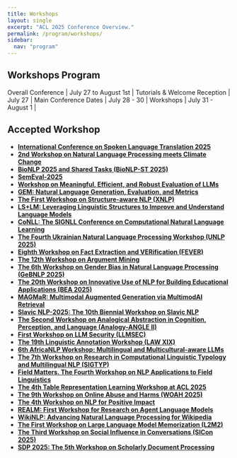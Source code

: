 ```yaml
---
title: Workshops
layout: single
excerpt: "ACL 2025 Conference Overview."
permalink: /program/workshops/
sidebar:
  nav: "program"
---
```


## Workshops Program

Overall Conference | July 27 to August 1st |
Tutorials & Welcome Reception | July 27 |
Main Conference Dates | July 28 - 30 |
Workshops | July 31 - August 1 |

## Accepted Workshop

- [**International Conference on Spoken Language Translation 2025**](https://iwslt.org/)
- [**2nd Workshop on Natural Language Processing meets Climate Change**](https://nlp4climate.github.io/)
- [**BioNLP 2025 and Shared Tasks (BioNLP-ST 2025)**](https://aclweb.org/aclwiki/BioNLP_Workshop)
- [**SemEval-2025**](https://semeval.github.io/SemEval2025/)
- [**Workshop on Meaningful, Efficient, and Robust Evaluation of LLMs**]()
- [**GEM: Natural Language Generation, Evaluation, and Metrics**]()
- [**The First Workshop on Structure-aware NLP (XNLP)**]()
- [**LS+LM: Leveraging Linguistic Structures to Improve and Understand Language Models**](https://xllms.github.io/")
- [**CoNLL: The SIGNLL Conference on Computational Natural Language Learning**](https://conll.org/)
- [**The Fourth Ukrainian Natural Language Processing Workshop (UNLP 2025)**](https://unlp.org.ua/)
- [**Eighth Workshop on Fact Extraction and VERification (FEVER)**](https://fever.ai/)
- [**The 12th Workshop on Argument Mining**](https://argmining-org.github.io/)
- [**The 6th Workshop on Gender Bias in Natural Language Processing (GeBNLP 2025)**](https://gebnlp-workshop.github.io)
- [**The 20th Workshop on Innovative Use of NLP for Building Educational Applications (BEA 2025)**](https://sig-edu.org/bea/2025)
- [**MAGMaR: Multimodal Augmented Generation via MultimodAl Retrieval**](https://nlp.jhu.edu/magmar/)
- [**Slavic NLP-2025: The 10th Biennial Workshop on Slavic NLP**](https://bsnlp.cs.helsinki.fi)
- [**The Second Workshop on Analogical Abstraction in Cognition, Perception, and Language (Analogy-ANGLE II)**](https://analogy-angle.github.io/)
- [**First Workshop on LLM Security (LLMSEC)**]()
- [**The 19th Linguistic Annotation Workshop (LAW XIX)**](https://sigann.github.io/LAW-XIX-2025)
- [**6th AfricaNLP Workshop: Multilingual and Multicultural-aware LLMs**]()
- [**The 7th Workshop on Research in Computational Linguistic Typology and Multilingual NLP (SIGTYP)**]()
- [**Field Matters. The Fourth Workshop on NLP Applications to Field Linguistics**]()
- [**The 4th Table Representation Learning Workshop at ACL 2025**](https://table-representation-learning.github.io/ACL2025/)
- [**The 9th Workshop on Online Abuse and Harms (WOAH 2025)**]()
- [**The 4th Workshop on NLP for Positive Impact**](https://sites.google.com/view/nlp4positiveimpact)
- [**REALM: First Workshop for Research on Agent Language Models**](https://realm-workshop.github.io)
- [**WikiNLP: Advancing Natural Language Processing for Wikipedia**](https://meta.wikimedia.org/wiki/NLP_for_Wikipedia_(ACL_2025))
- [**The First Workshop on Large Language Model Memorization (L2M2)**](https://sites.google.com/view/memorization-workshop)
- [**The Third Workshop on Social Influence in Conversations (SICon 2025)**](https://sites.google.com/view/sicon2025/home)
- [**SDP 2025: The 5th Workshop on Scholarly Document Processing**](https://sdproc.org/2025/)
